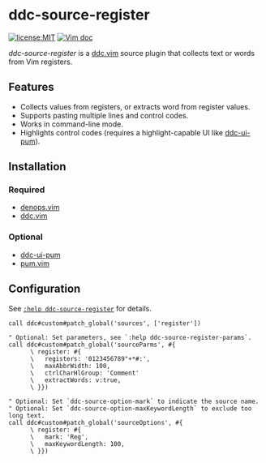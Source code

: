 # ddc-source-register

[![license:MIT](https://img.shields.io/github/license/Milly/ddc-source-register?style=flat-square)](LICENSE)
[![Vim doc](https://img.shields.io/badge/doc-%3Ah%20ddc--source--register-orange?style=flat-square&logo=vim)][doc]

_ddc-source-register_ is a [ddc.vim] source plugin that collects text or words
from Vim registers.

## Features

- Collects values from registers, or extracts word from register values.
- Supports pasting multiple lines and control codes.
- Works in command-line mode.
- Highlights control codes (requires a highlight-capable UI like [ddc-ui-pum]).

## Installation

### Required

- [denops.vim]
- [ddc.vim]

[denops.vim]: https://github.com/vim-denops/denops.vim
[ddc.vim]: https://github.com/Shougo/ddc.vim

### Optional

- [ddc-ui-pum]
- [pum.vim]

[ddc-ui-pum]: https://github.com/Shougo/ddc-ui-pum
[pum.vim]: https://github.com/Shougo/pum.vim

## Configuration

See [`:help ddc-source-register`][doc] for details.

[doc]: doc/ddc-source-register.txt

```vim
call ddc#custom#patch_global('sources', ['register'])

" Optional: Set parameters, see `:help ddc-source-register-params`.
call ddc#custom#patch_global('sourceParms', #{
      \ register: #{
      \   registers: '0123456789"+*#:',
      \   maxAbbrWidth: 100,
      \   ctrlCharHlGroup: 'Comment'
      \   extractWords: v:true,
      \ }})

" Optional: Set `ddc-source-option-mark` to indicate the source name.
" Optional: Set `ddc-source-option-maxKeywordLength` to exclude too long text.
call ddc#custom#patch_global('sourceOptions', #{
      \ register: #{
      \   mark: 'Reg',
      \   maxKeywordLength: 100,
      \ }})
```
